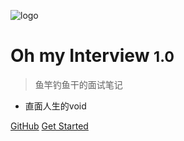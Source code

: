 
![logo](_media/icon.svg)

# Oh my Interview <small>1.0</small>

> 鱼竿钓鱼干的面试笔记

- 直面人生的void

[GitHub](https://github.com/PokIsemaine/ohmyinterview/tree/master)
[Get Started](#docsify)

